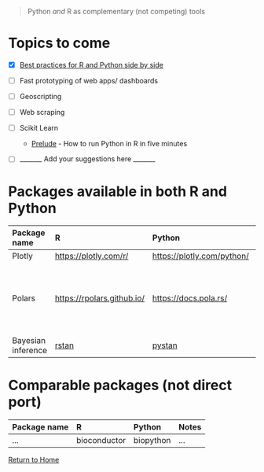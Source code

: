
> Python *and* R as complementary (not competing) tools

# Topics to come

- [x] [Best practices for R and Python side by side](https://docs.google.com/presentation/d/1Tc6bMM7UWm92aahi-pleJUBNRh_fDl_D7jgNZbErbY4/)
- [ ] Fast prototyping of web apps/ dashboards
- [ ] Geoscripting
- [ ] Web scraping 
- [ ] Scikit Learn
    - [Prelude](https://www.r-bloggers.com/2020/04/how-to-run-pythons-scikit-learn-in-r-in-5-minutes/) - How to run Python in R in five minutes
- [ ] _______ Add your suggestions here _______

 
# Packages available in both R and Python

| Package name | R | Python | Notes |
| :-- | :-- | :-- | :-- |
| Plotly | https://plotly.com/r/ | https://plotly.com/python/ | |
| Polars | https://rpolars.github.io/ | https://docs.pola.rs/ | [Side-by-side guide](https://robertmitchellv.com/blog/2022-07-r-python-side-by-side/r-python-side-by-side.html), [Polars vs Pandas](https://blog.jetbrains.com/dataspell/2023/08/polars-vs-pandas-what-s-the-difference/) |
| Bayesian inference | [rstan](https://cran.r-project.org/web/packages/rstan/vignettes/rstan.html) |  [pystan](https://pystan.readthedocs.io/) | ... |

# Comparable packages (not direct port) 

| Package name | R | Python | Notes |
| :-- | :-- | :-- | :-- |
| ... | bioconductor | biopython | ... |




[Return to Home](https://bccdc-dsi.github.io/Python-Git-workshop/)
